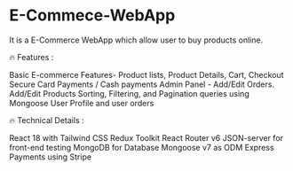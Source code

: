# E-Commece-WebApp

It is a E-Commerce WebApp which allow user to buy products online.


🔥 Features :

Basic E-commerce Features- Product lists, Product Details, Cart, Checkout
Secure Card Payments / Cash payments
Admin Panel - Add/Edit Orders. Add/Edit Products
Sorting, Filtering, and Pagination queries using Mongoose
User Profile and user orders


🔥 Technical Details :

React 18 with Tailwind CSS
Redux Toolkit
React Router v6
JSON-server for front-end testing
MongoDB for Database
Mongoose v7 as ODM
Express
Payments using Stripe
